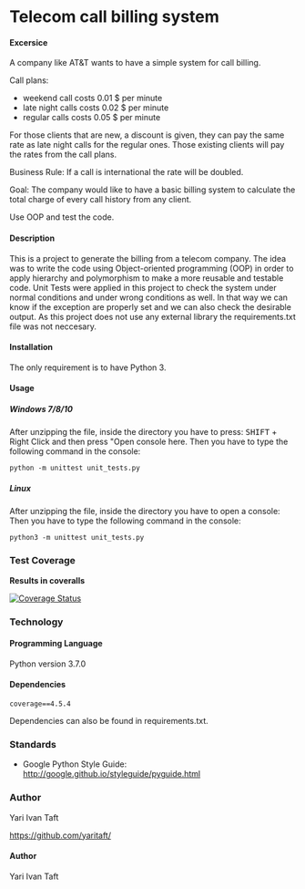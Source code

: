 # Telecom call billing system

#### Excersice

A company like AT&T wants to have a simple system for call billing.

Call plans:
- weekend call costs 0.01 $ per minute
- late night calls costs 0.02 $ per minute
- regular calls costs 0.05 $ per minute

For those clients that are new, a discount is given, they can pay the same rate as late night calls for the regular ones.
Those existing clients will pay the rates from the call plans.

Business Rule: If a call is international the rate will be doubled.

Goal: The company would like to have a basic billing system to calculate the total charge of every call history from any client.

Use OOP and test the code.

#### Description
This is a project to generate the billing from a telecom company. The idea was to write the code using Object-oriented programming (OOP) in order to apply hierarchy and polymorphism to make a more reusable and testable code.
Unit Tests were applied in this project to check the system under normal conditions and under wrong conditions as well. In that way we can know if the exception are properly set and we can also check the desirable output.
As this project does not use any external library the requirements.txt file was not neccesary.

#### Installation
The only requirement is to have Python 3.

#### Usage
##### Windows 7/8/10
After unzipping the file, inside the directory you have to press: <kbd>SHIFT</kbd> + Right Click and then press "Open console here. Then you have to type the following command in the console:
```console
python -m unittest unit_tests.py
```
##### Linux
After unzipping the file, inside the directory you have to open a console: Then you have to type the following command in the console:
```console
python3 -m unittest unit_tests.py
```

### Test Coverage

**Results in coveralls**

[![Coverage Status](https://coveralls.io/repos/github/yaritaft/call_billing/badge.svg?branch=master)](https://coveralls.io/github/yaritaft/call_billing?branch=master)


### Technology

#### Programming Language

Python version 3.7.0

#### Dependencies 
`coverage==4.5.4`

Dependencies can also be found in requirements.txt.

### Standards

- Google Python Style Guide: http://google.github.io/styleguide/pyguide.html


### Author
Yari Ivan Taft

https://github.com/yaritaft/


#### Author
Yari Ivan Taft
